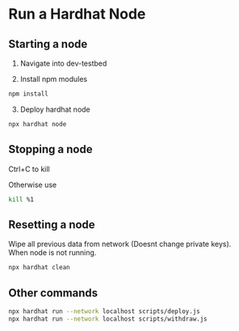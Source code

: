# Run a Hardhat Node

## Starting a node

1. Navigate into dev-testbed

2. Install npm modules

```bash
npm install
```

3. Deploy hardhat node

```bash
npx hardhat node
```

## Stopping a node

Ctrl+C to kill

Otherwise use

```bash
kill %1
```

## Resetting a node

Wipe all previous data from network (Doesnt change private keys).  
When node is not running.

```bash
npx hardhat clean
```

## Other commands

```bash
npx hardhat run --network localhost scripts/deploy.js
npx hardhat run --network localhost scripts/withdraw.js
```
